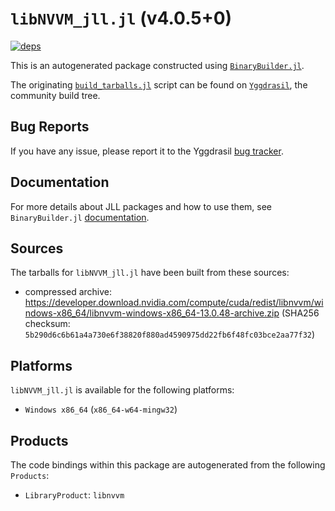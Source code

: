 # `libNVVM_jll.jl` (v4.0.5+0)

[![deps](https://juliahub.com/docs/libNVVM_jll/deps.svg)](https://juliahub.com/ui/Packages/General/libNVVM_jll/)

This is an autogenerated package constructed using [`BinaryBuilder.jl`](https://github.com/JuliaPackaging/BinaryBuilder.jl).

The originating [`build_tarballs.jl`](https://github.com/JuliaPackaging/Yggdrasil/blob/62083536ab5cafa93371706b3a7298eb2194746a/C/CUDA/libNVVM/build_tarballs.jl) script can be found on [`Yggdrasil`](https://github.com/JuliaPackaging/Yggdrasil/), the community build tree.

## Bug Reports

If you have any issue, please report it to the Yggdrasil [bug tracker](https://github.com/JuliaPackaging/Yggdrasil/issues).

## Documentation

For more details about JLL packages and how to use them, see `BinaryBuilder.jl` [documentation](https://docs.binarybuilder.org/stable/jll/).

## Sources

The tarballs for `libNVVM_jll.jl` have been built from these sources:

* compressed archive: https://developer.download.nvidia.com/compute/cuda/redist/libnvvm/windows-x86_64/libnvvm-windows-x86_64-13.0.48-archive.zip (SHA256 checksum: `5b290d6c6b61a4a730e6f38820f880ad4590975dd22fb6f48fc03bce2aa77f32`)

## Platforms

`libNVVM_jll.jl` is available for the following platforms:

* `Windows x86_64` (`x86_64-w64-mingw32`)

## Products

The code bindings within this package are autogenerated from the following `Products`:

* `LibraryProduct`: `libnvvm`
